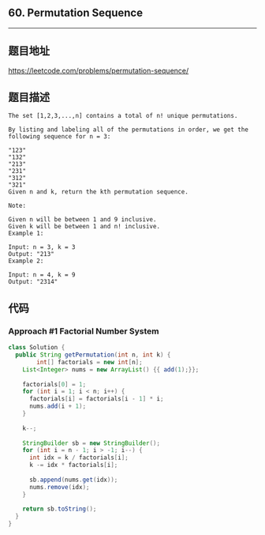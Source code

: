 ## 60. Permutation Sequence

----
## 题目地址

https://leetcode.com/problems/permutation-sequence/

## 题目描述
```
The set [1,2,3,...,n] contains a total of n! unique permutations.

By listing and labeling all of the permutations in order, we get the following sequence for n = 3:

"123"
"132"
"213"
"231"
"312"
"321"
Given n and k, return the kth permutation sequence.

Note:

Given n will be between 1 and 9 inclusive.
Given k will be between 1 and n! inclusive.
Example 1:

Input: n = 3, k = 3
Output: "213"
Example 2:

Input: n = 4, k = 9
Output: "2314"
```

## 代码

### Approach #1 Factorial Number System

```java
class Solution {
  public String getPermutation(int n, int k) {
		int[] factorials = new int[n];
    List<Integer> nums = new ArrayList() {{ add(1);}};
    
    factorials[0] = 1;
    for (int i = 1; i < n; i++) {
      factorials[i] = factorials[i - 1] * i;
      nums.add(i + 1);
    }
    
    k--;
    
    StringBuilder sb = new StringBuilder();
    for (int i = n - 1; i > -1; i--) {
      int idx = k / factorials[i];
      k -= idx * factorials[i];
      
      sb.append(nums.get(idx));
      nums.remove(idx);
    }
    
    return sb.toString();
  }
}
```















